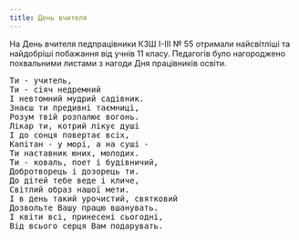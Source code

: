 ```yaml
---
title: День вчителя
---
```


На День вчителя педпрацівники КЗШ І-ІІІ № 55 отримали найсвітліші та найдобріші побажання від учнів 11 класу. Педагогів було нагороджено похвальними листами з нагоди Дня працівників освіти.

<pre>
Ти - учитель,
Ти - сіяч недремний
І невтомний мудрий садівник.
Знаєш ти предивні таємниці,
Розум твій розпалює вогонь.
Лікар ти, котрий лікує душі
І до сонця повертає всіх,
Капітан - у морі, а на суші -
Ти наставник юних, молодих.
Ти - коваль, поет і будівничий,
Добротворець і дозорець ти.
До дітей тебе веде і кличе,
Світлий образ нашої мети.
І в день такий урочистий, святковий
Дозвольте Вашу працю вшанувать.
І квіти всі, принесені сьогодні,
Від всього серця Вам подарувать.
</pre>

<slideshow id="_/72157676125562315" />
